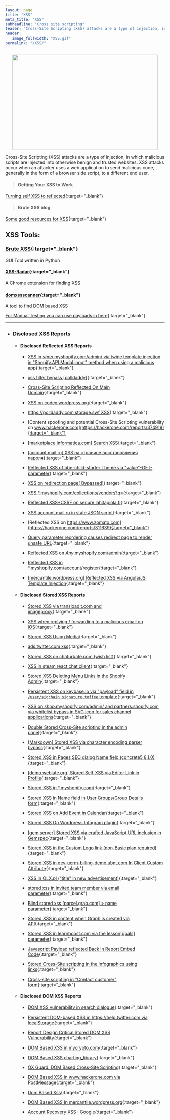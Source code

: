 ```yaml
---
layout: page
title: "XSS"
meta_title: "XSS"
subheadline: "Cross site scripting"
teaser: "Cross-Site Scripting (XSS) attacks are a type of injection, in which malicious scripts are injected into otherwise benign and trusted websites. XSS attacks occur when an attacker uses a web application to send malicious code, generally in the form of a browser side script, to a different end user."
header:
   image_fullwidth: "XSS.gif"
permalink: "/XSS/"
---
```

<p align="center">
  <img width="460" height="300" src="https://raw.githubusercontent.com/eslam-mohamed-reda/hacking-resources/master/media/XSS.gif">
</p>

Cross-Site Scripting (XSS) attacks are a type of injection, in which malicious scripts are injected into otherwise benign and trusted websites. XSS attacks occur when an attacker uses a web application to send malicious code, generally in the form of a browser side script, to a different end user.

> #### Getting Your XSS to Work
[Turning self XSS to reflected](https://hacking-resources.com/web-hacking/self-xss/){:target="_blank"}

> #### Brute XSS blog
[Some good resources for XSS](https://brutelogic.com.br/blog/){:target="_blank"}

## **XSS Tools:**

### [Brute XSS](https://github.com/rajeshmajumdar/BruteXSS){:target="_blank"}
GUI Tool written in Python

#### [XSS-Radar](https://github.com/bugbountyforum/XSS-Radar){:target="_blank"}
A Chrome extension for finding XSS

#### [domxssscanner](https://github.com/yaph/domxssscanner){:target="_blank"}
A tool to find DOM based XSS


[For Manual Testing you can use payloads in here](https://github.com/eslam-mohamed-reda/hacking-resources/blob/master/XSS%20Payloads){:target="_blank"}

***

* ### Disclosed XSS Reports

	* #### Disclosed Reflected XSS Reports
		
		* [XSS in $shop$.myshopify.com/admin/ via twine template injection in "Shopify.API.Modal.input" method when using a malicious app](https://hackerone.com/reports/217790){:target="_blank"}
		
		* [xss filter bypass [polldaddy]](https://hackerone.com/reports/264832){:target="_blank"}
		
		* [Cross-Site Scripting Reflected On Main Domain](https://hackerone.com/reports/104917){:target="_blank"}
		
		* [XSS on codex.wordpress.org](https://hackerone.com/reports/104559){:target="_blank"}
		
		* [https://polldaddy.com storage.swf XSS](https://hackerone.com/reports/9522){:target="_blank"}
		
		* [Content spoofing and potential Cross-Site Scripting vulnerability on www.hackerone.com](https://hackerone.com/reports/374919){:target="_blank"}
		
		* [[marketplace.informatica.com] Search XSS](https://hackerone.com/reports/200034){:target="_blank"}
		
		* [[account.mail.ru] XSS на странице восстановления пароля](https://hackerone.com/reports/360787){:target="_blank"}
		
		* [Reflected XSS of bbe-child-starter Theme via "value"-GET-parameter](https://hackerone.com/reports/335735){:target="_blank"}
		
		* [XSS on redirection page( Bypassed)](https://hackerone.com/reports/316319){:target="_blank"}
		
		* [XSS *.myshopify.com/collections/vendors?q=](https://hackerone.com/reports/324136){:target="_blank"}
		
		* [Reflected XSS+CSRF on secure.lahitapiola.fi](https://hackerone.com/reports/314518){:target="_blank"}
		
		* [XSS account.mail.ru in state JSON script](https://hackerone.com/reports/344112){:target="_blank"}
		
		* [Reflected XSS on https://www.zomato.com](https://hackerone.com/reports/311639){:target="_blank"}
		
		* [Query parameter reordering causes redirect page to render unsafe URL](https://hackerone.com/reports/293689){:target="_blank"}
		
		* [Reflected XSS on $Any$.myshopify.com/admin](https://hackerone.com/reports/422707){:target="_blank"}
		
		* [Reflected XSS in *.myshopify.com/account/register](https://hackerone.com/reports/470206){:target="_blank"}
		
		* [[mercantile.wordpress.org] Reflected XSS via AngularJS Template Injection](https://hackerone.com/reports/230234){:target="_blank"}

	* #### Disclosed Stored XSS Reports

		* [Stored XSS via transloadit.com and imageproxy](https://hackerone.com/reports/216822){:target="_blank"}

		* [XSS when replying / forwarding to a malicious email on iOS](https://hackerone.com/reports/264177){:target="_blank"}
		
		* [Stored XSS Using Media](https://hackerone.com/reports/275386){:target="_blank"}
		
		* [ads.twitter.com xss](https://hackerone.com/reports/27511){:target="_blank"}
		
		* [Stored XSS on chaturbate.com (wish list)](https://hackerone.com/reports/425048){:target="_blank"}
		
		* [XSS in steam react chat client](https://hackerone.com/reports/409850){:target="_blank"}
		
		* [Stored XSS Deleting Menu Links in the Shopify Admin](https://hackerone.com/reports/263876){:target="_blank"}

		* [Persistent XSS on keybase.io via "payload" field in `/user/sigchain_signature.toffee` template](https://hackerone.com/reports/245296){:target="_blank"}

		* [XSS on $shop$.myshopify.com/admin/ and partners.shopify.com via whitelist bypass in SVG icon for sales channel applications](https://hackerone.com/reports/232174){:target="_blank"}

		* [Double Stored Cross-Site scripting in the admin panel](https://hackerone.com/reports/245172){:target="_blank"}

		* [[Markdown] Stored XSS via character encoding parser bypass](https://hackerone.com/reports/270999){:target="_blank"}

		* [Stored XSS in Pages SEO dialog Name field (concrete5 8.1.0)](https://hackerone.com/reports/230029){:target="_blank"}

		* [[demo.weblate.org] Stored Self-XSS via Editor Link in Profile](https://hackerone.com/reports/223331){:target="_blank"}

		* [Stored XSS in *.myshopify.com](https://hackerone.com/reports/241008){:target="_blank"}

		* [Stored XSS in Name field in User Groups/Group Details form](https://hackerone.com/reports/247521){:target="_blank"}

		* [Stored XSS on Add Event in Calendar](https://hackerone.com/reports/300532){:target="_blank"}

		* [Stored XSS On Wordpress Infogram plugin](https://hackerone.com/reports/287688){:target="_blank"}
		
		* [[gem server] Stored XSS via crafted JavaScript URL inclusion in Gemspec](https://hackerone.com/reports/289313){:target="_blank"}
		
		* [Stored XSS in the Custom Logo link (non-Basic plan required)](https://hackerone.com/reports/282209){:target="_blank"}
		
		* [Stored XSS in dev-ucrm-billing-demo.ubnt.com In Client Custom Attribute](https://hackerone.com/reports/275515){:target="_blank"}
		
		* [XSS in OLX.pl ("title" in new advertisement)](https://hackerone.com/reports/267473){:target="_blank"}
		
		* [stored xss in invited team member via email parameter](https://hackerone.com/reports/267177){:target="_blank"}
		
		* [Blind stored xss [parcel.grab.com] > name parameter](https://hackerone.com/reports/251224){:target="_blank"}
		
		* [Stored XSS in content when Graph is created via API](https://hackerone.com/reports/287562){:target="_blank"}
		
		* [Stored XSS in learnboost.com via the lesson[goals] parameter](https://hackerone.com/reports/300270){:target="_blank"}
		
		* [Javascript Payload reflected Back in Report Embed Code](https://hackerone.com/reports/284082){:target="_blank"}
		
		* [Stored Cross-Site scripting in the infographics using links](https://hackerone.com/reports/280495){:target="_blank"}
		
		* [Cross-site scripting in "Contact customer" form](https://hackerone.com/reports/294505){:target="_blank"}
		
	* #### Disclosed DOM XSS Reports

		* [DOM XSS vulnerability in search dialogue](https://labs.detectify.com/2015/02/20/finding-an-xss-in-an-html-based-android-application/){:target="_blank"}

		* [Persistent DOM-based XSS in https://help.twitter.com via localStorage](https://hackerone.com/reports/297968){:target="_blank"}
		
		* [Report Design Critical Stored DOM XSS Vulnerability](https://hackerone.com/reports/282909){:target="_blank"}
		
		* [DOM Based XSS in mycrypto.com](https://hackerone.com/reports/324303){:target="_blank"}
		
		* [DOM Based XSS charting_library](https://hackerone.com/reports/351275){:target="_blank"}
		
		* [OX Guard: DOM Based Cross-Site Scripting](https://hackerone.com/reports/164821){:target="_blank"}
		
		* [DOM Based XSS in www.hackerone.com via PostMessage](https://hackerone.com/reports/398054){:target="_blank"}
		
		* [Dom Based Xss](https://hackerone.com/reports/125498){:target="_blank"}
		
		* [DOM Based XSS In mercantile.wordpress.org](https://hackerone.com/reports/230435){:target="_blank"}
		
		* [Account Recovery XSS : Google](https://sites.google.com/site/bughunteruniversity/best-reports/account-recovery-xss){:target="_blank"}

















